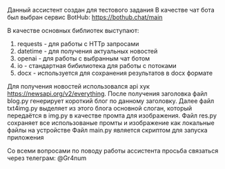 Данный ассистент создан для тестового задания 
В качестве чат бота был выбран сервис BotHub: https://bothub.chat/main

В качестве основных библиотек выступают:
1. requests - для работы с HTTp запросами
2. datetime - для получения актуальных новостей
3. openai - для работы с выбранным чат ботом
4. io - стандартная бибилиотека для работы с потоками
5. docx - используется для сохранения результатов в docx формате

Для получения новостей использовался api хук https://newsapi.org/v2/everything.
После получения заголовка файл blog.py генерирует короткий блог по данному заголовку.
Далее файл txt4img.py выделяет из этого блога основной слоган, который передаётся в img.py 
в качестве промта для изображения. Файл res.py сохраняет все использованые промты и изображение как локальные файлы на устройстве
Файл main.py является скриптом для запуска приложения

Со всеми вопросами по поводу работы ассистента просьба связаться через телеграм: @Gr4num
